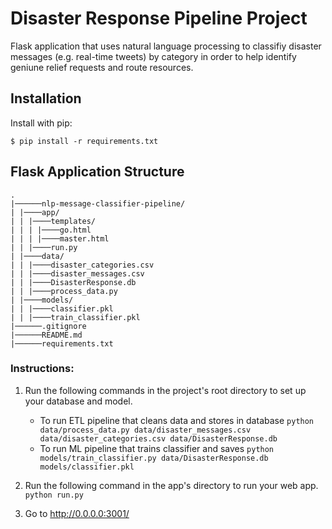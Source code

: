 # Disaster Response Pipeline Project

Flask application that uses natural language processing to classifiy disaster messages (e.g. real-time tweets) by category in order to help identify geniune relief requests and route resources.

## Installation

Install with pip:

```
$ pip install -r requirements.txt
```

## Flask Application Structure 
```
.
|──────nlp-message-classifier-pipeline/
| |────app/
| | |────templates/
| | | |────go.html
| | | |────master.html
| | |────run.py
| |────data/
| | |────disaster_categories.csv
| | |────disaster_messages.csv
| | |────DisasterResponse.db
| | |────process_data.py
| |────models/
| | |────classifier.pkl
| | |────train_classifier.pkl
|──────.gitignore
|──────README.md
|──────requirements.txt

```

### Instructions:
1. Run the following commands in the project's root directory to set up your database and model.

    - To run ETL pipeline that cleans data and stores in database
        `python data/process_data.py data/disaster_messages.csv data/disaster_categories.csv data/DisasterResponse.db`
    - To run ML pipeline that trains classifier and saves
        `python models/train_classifier.py data/DisasterResponse.db models/classifier.pkl`

2. Run the following command in the app's directory to run your web app.
    `python run.py`

3. Go to http://0.0.0.0:3001/
